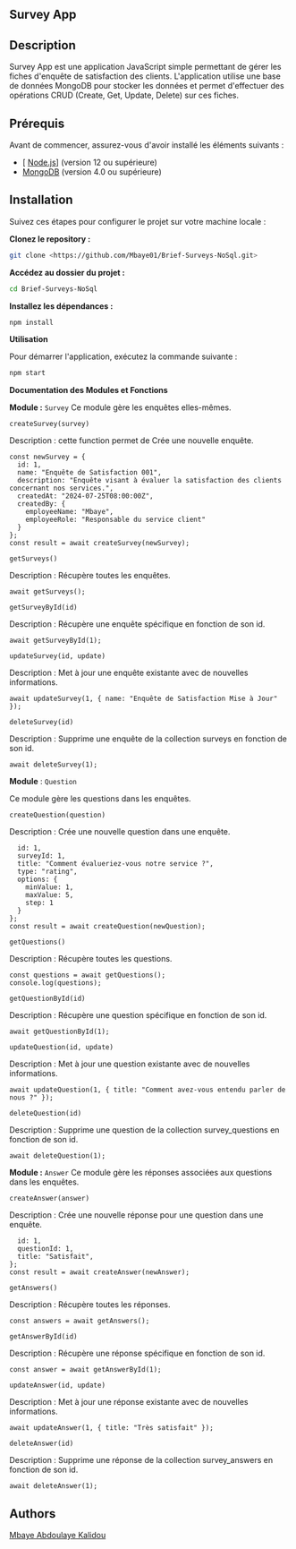 ## Survey App

## Description

Survey App est une application JavaScript simple permettant de gérer les fiches d'enquête de satisfaction des clients. L'application utilise une base de données MongoDB pour stocker les données et permet d'effectuer des opérations CRUD (Create, Get, Update, Delete) sur ces fiches.

## Prérequis

Avant de commencer, assurez-vous d'avoir installé les éléments suivants :

- [ [Node.js](https://nodejs.org/fr)] (version 12 ou supérieure)
- [ MongoDB](https://www.mongodb.com/try/download/community)
  (version 4.0 ou supérieure)

## Installation

Suivez ces étapes pour configurer le projet sur votre machine locale :

**Clonez le repository :**

```bash
git clone <https://github.com/Mbaye01/Brief-Surveys-NoSql.git>

```

**Accédez au dossier du projet :**

```bash
cd Brief-Surveys-NoSql
```

**Installez les dépendances :**

```bash
npm install
```

**Utilisation**

Pour démarrer l'application, exécutez la commande suivante :

```bash
npm start
```

**Documentation des Modules et Fonctions**

**Module :** `Survey`
Ce module gère les enquêtes elles-mêmes.

`createSurvey(survey)`

Description : cette function permet de Crée une nouvelle enquête.

```Crée une nouvelle enquête
const newSurvey = {
  id: 1,
  name: "Enquête de Satisfaction 001",
  description: "Enquête visant à évaluer la satisfaction des clients concernant nos services.",
  createdAt: "2024-07-25T08:00:00Z",
  createdBy: {
    employeeName: "Mbaye",
    employeeRole: "Responsable du service client"
  }
};
const result = await createSurvey(newSurvey);
```

`getSurveys()`

Description : Récupère toutes les enquêtes.

`await getSurveys();`

`getSurveyById(id)`

Description : Récupère une enquête spécifique en fonction de son id.

`await getSurveyById(1);`

`updateSurvey(id, update)`

Description : Met à jour une enquête existante avec de nouvelles informations.

`await updateSurvey(1, { name: "Enquête de Satisfaction Mise à Jour" });`

`deleteSurvey(id)`

Description : Supprime une enquête de la collection surveys en fonction de son id.

`await deleteSurvey(1);`

**Module** : `Question`

Ce module gère les questions dans les enquêtes.

`createQuestion(question)`

Description : Crée une nouvelle question dans une enquête.

```const newQuestion = {
  id: 1,
  surveyId: 1,
  title: "Comment évalueriez-vous notre service ?",
  type: "rating",
  options: {
    minValue: 1,
    maxValue: 5,
    step: 1
  }
};
const result = await createQuestion(newQuestion);
```

`getQuestions()`

Description : Récupère toutes les questions.

```
const questions = await getQuestions();
console.log(questions);
```

`getQuestionById(id)`

Description : Récupère une question spécifique en fonction de son id.

```
await getQuestionById(1);
```

`updateQuestion(id, update)`

Description : Met à jour une question existante avec de nouvelles informations.

```
await updateQuestion(1, { title: "Comment avez-vous entendu parler de nous ?" });
```

`deleteQuestion(id)`

Description : Supprime une question de la collection survey_questions en fonction de son id.

`await deleteQuestion(1);`

**Module :** `Answer`
Ce module gère les réponses associées aux questions dans les enquêtes.

`createAnswer(answer)`

Description : Crée une nouvelle réponse pour une question dans une enquête.

```const newAnswer = {
  id: 1,
  questionId: 1,
  title: "Satisfait",
};
const result = await createAnswer(newAnswer);
```

`getAnswers()`

Description : Récupère toutes les réponses.

```
const answers = await getAnswers();
```

`getAnswerById(id)`

Description : Récupère une réponse spécifique en fonction de son id.

```
const answer = await getAnswerById(1);
```

`updateAnswer(id, update)`

Description : Met à jour une réponse existante avec de nouvelles informations.

```
await updateAnswer(1, { title: "Très satisfait" });
```

`deleteAnswer(id)`

Description : Supprime une réponse de la collection survey_answers en fonction de son id.

```
await deleteAnswer(1);
```

## Authors

[Mbaye Abdoulaye Kalidou](https://github.com/Mbaye01)
